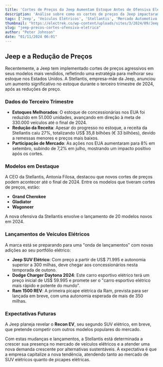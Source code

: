```yaml
---
title: 'Cortes de Preços da Jeep Aumentam Estoque Antes de Ofensiva Elétrica'
description: 'Análise sobre como os cortes de preços da Jeep impactaram seu estoque e a vendas.'
tags: ['Jeep', 'Veículos Elétricos', 'Stellantis', 'Mercado Automotivo', 'Inovações']
thumbnail: "https://electrek.co/wp-content/uploads/sites/3/2024/09/Jeeps-first-EV-delayed-1.jpeg?quality=82&strip=all&w=1400"
slug: "jeep-precos-cortes-ofensiva-eletrica"
author: "Peter Johnson"
date: "01/11/2024 06:01"
---
```


## Jeep e a Redução de Preços

Recentemente, a Jeep tem implementado cortes de preços agressivos em seus modelos mais vendidos, refletindo uma estratégia para melhorar seu estoque nos Estados Unidos. A Stellantis, empresa-mãe da Jeep, anunciou um aumento significativo no estoque durante o terceiro trimestre de 2024, após as reduções de preço.

### Dados do Terceiro Trimestre
- **Estoques Melhorados**: O estoque de concessionárias nos EUA foi reduzido em 51.000 unidades, avançando em direção à meta de 330.000 veículos até o final de 2024.  
- **Redução da Receita**: Apesar do progresso no estoque, a receita da Stellantis caiu 27%, totalizando US$ 35,8 bilhões (€ 33 bilhões), devido a remessas menores e preços mais baixos.  
- **Participação de Mercado**: As ações nos EUA aumentaram para 8% em setembro, subindo de 7,2% em julho, mostrando um impacto positivo após os cortes.

### Modelos em Destaque
A CEO da Stellantis, Antonia Filosa, destacou que novos cortes de preços podem acontecer até o final de 2024. Entre os modelos que tiveram cortes de preços, estão:
- **Grand Cherokee**  
- **Gladiator**  
- **Wagoneer**  

A nova ofensiva da Stellantis envolve o lançamento de 20 modelos novos em 2024.

### Lançamentos de Veículos Elétricos
A marca está se preparando para uma "onda de lançamentos" com novas adições ao seu portfólio elétrico:
- **Jeep SUV Elétrico**: Com preço a partir de US$ 71.995 e autonomia superior a 300 milhas, deve chegar aos concessionários nesta temporada de outono.
- **Dodge Charger Daytona 2024**: Este carro esportivo elétrico terá um preço inicial de US$ 59.995 e promete ser o "carro esportivo elétrico mais rápido e potente do mundo".
- **Ram 1500 REV**: A primeira picape elétrica da Ram, prevista para ser lançada em breve, com uma autonomia esperada de mais de 350 milhas.

### Expectativas Futuras
A Jeep planeja revelar o **Recon EV**, seu segundo SUV elétrico, em breve, que pretende competir com outros modelos populares do mercado.

Com estas mudanças e lançamentos, a Stellantis está determinada a crescer sua presença no mercado de veículos elétricos e a atender uma nova demanda crescente por alternativas sustentáveis. A expectativa é que a empresa capitalize a nova tendência, atendendo tanto ao mercado de SUV elétricos quanto de picapes elétricas.